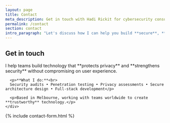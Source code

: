```yaml
---
layout: page
title: Contact
meta_description: Get in touch with Hadi Rickit for cybersecurity consulting, security audits, penetration testing, and secure software development projects.
permalink: /contact
section: contact
intro_paragraph: "Let's discuss how I can help you build **secure**, **privacy-focused** technology that <span class='highlight'>works for people</span>."
---
```


<div class="contact-container">
  <div class="contact-left">
    <h2>Get in touch</h2>
    <div class="intro">
      <p>I help teams build technology that **protects privacy** and **strengthens security** without compromising on user experience.</p>
      
      <p>**What I do:**<br>
      Security audits • Penetration testing • Privacy assessments • Secure architecture design • Full-stack development</p>
      
      <p>Based in Melbourne, working with teams worldwide to create **trustworthy** technology.</p>
    </div>
  </div>

  <div class="contact-right">
    <div class="contact-form">
      <div class="form-grid">
        {% include contact-form.html %}
      </div>
    </div>
  </div>
</div>

